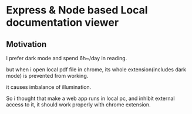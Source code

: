 # Express & Node based Local documentation viewer

## Motivation
I prefer dark mode and spend 6h~/day in reading.

but when i open local pdf file in chrome, its whole extension(includes dark mode) is prevented from working.

it causes imbalance of illumination.

So i thought that make a web app runs in local pc, and inhibit external access to it, it should work properly with chrome extension.
